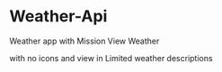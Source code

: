 # Weather-Api
Weather app with Mission View Weather

with no icons and view in 
Limited weather descriptions
